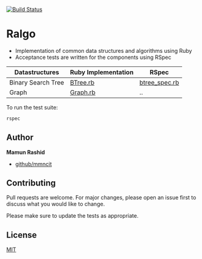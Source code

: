 [![Build Status](https://travis-ci.org/mmncit/rwitter.svg?branch=master)](https://travis-ci.org/mmncit/rwitter)

# Ralgo

* Implementation of common data structures and algorithms using Ruby 
* Acceptance tests are written for the components using RSpec 

| Datastructures | Ruby Implementation | RSpec |  
| --- | --- |  --- |
| Binary Search Tree | [BTree.rb](BTree.rb) | [btree_spec.rb](spec/btree_spec.rb) |
| Graph | [Graph.rb](Graph.rb) | .. |

To run the test suite:
```bash
rspec
```

## Author

**Mamun Rashid**

* [github/mmncit](https://github.com/mmncit)

## Contributing
Pull requests are welcome. For major changes, please open an issue first to discuss what you would like to change.

Please make sure to update the tests as appropriate.

## License
[MIT](https://choosealicense.com/licenses/mit/)
